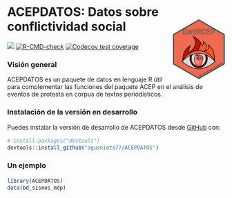 
# ACEPDATOS: Datos sobre conflictividad social<img src="man/figures/logo.png" align="right" height="139"/>

<!-- badges: start -->
[![](https://img.shields.io/badge/devel%20version-0.0.0.9000-blue.svg)](https://github.com/agusnieto77/ACAPDATOS)
[![R-CMD-check](https://github.com/agusnieto77/ACEPDATOS/actions/workflows/R-CMD-check.yaml/badge.svg)](https://github.com/agusnieto77/ACEPDATOS/actions/workflows/R-CMD-check.yaml)
[![Codecov test coverage](https://codecov.io/gh/agusnieto77/ACEPDATOS/branch/main/graph/badge.svg)](https://app.codecov.io/gh/agusnieto77/ACEPDATOS?branch=main)
<!-- badges: end -->

### Visión general

ACEPDATOS es un paquete de datos en lenguaje R útil para complementar las funciones del paquete ACEP en el análisis de eventos de protesta en corpus de textos periodísticos.

### Instalación de la versión en desarrollo

Puedes instalar la versión de desarrollo de ACEPDATOS desde
[GitHub](https://github.com/) con:

``` r
# install.packages("devtools")
devtools::install_github("agusnieto77/ACEPDATOS")
```

### Un ejemplo

``` r
library(ACEPDATOS)
data(bd_sismos_mdp)
```

